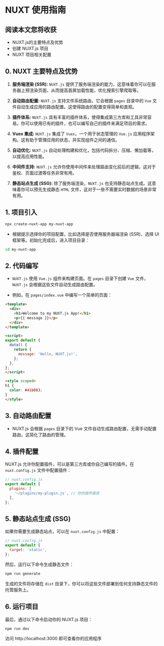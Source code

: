 # NUXT 使用指南

## 阅读本文您将收获
* NUXT.js的主要特点及优势
* 创建 NUXT.js 项目 
* NUXT 项目相关配置

## 0. NUXT 主要特点及优势

1. **服务端渲染 (SSR):** `NUXT.js` 提供了服务端渲染的能力，这意味着你可以在服务器上预渲染页面，从而提高首屏加载性能，优化搜索引擎爬取等。

2. **自动路由配置:** `NUXT.js` 支持文件系统路由，它会根据 `pages` 目录中的 `Vue` 文件自动生成应用的路由配置。这使得路由的配置变得简单和直观。

3. **插件体系:** `NUXT.js` 具有丰富的插件体系，使得集成第三方库和工具非常容易。你可以使用已有的插件，也可以编写自己的插件来满足项目的需求。

4. **Vuex 集成:** `NUXT.js` 集成了 `Vuex`，一个用于状态管理的 `Vue.js` 应用程序架构。这有助于管理应用的状态，并实现组件之间的通信。

5. **自动优化:** `NUXT.js` 自动处理构建和优化，包括代码拆分、压缩、懒加载等，以提高应用性能。

6. **中间件支持:** `NUXT.js` 允许你使用中间件来处理路由变化前后的逻辑，这对于鉴权、页面过渡等任务非常有用。

7. **静态站点生成 (SSG):** 除了服务端渲染，`NUXT.js` 也支持静态站点生成。这意味着你可以预先生成静态 `HTML` 文件，这对于一些不需要实时数据的场景非常有用。

## 1. 项目引入

```bash
npx create-nuxt-app my-nuxt-app
```

* 根据提示选择你的项目配置，比如选择是否使用服务器端渲染 (SSR)、选择 UI 框架等。初始化完成后，进入项目目录：

```bash
cd my-nuxt-app
```

## 2. 代码编写

* `NUXT.js` 使用 `Vue.js` 组件来构建页面。在 `pages` 目录下创建 `Vue` 文件，`NUXT.js` 会根据这些文件自动生成路由配置。

* 例如，在 `pages/index.vue` 中编写一个简单的页面：

```html
<template>
  <div>
    <h1>Welcome to my NUXT.js App!</h1>
    <p>{{ message }}</p>
  </div>
</template>

<script>
export default {
  data() {
    return {
      message: 'Hello, NUXT.js!',
    };
  },
};
</script>

<style scoped>
h1 {
  color: #41b883;
}
</style>
```

## 3. 自动路由配置

* NUXT.js 会根据 `pages` 目录下的 Vue 文件自动生成路由配置，无需手动配置路由。这简化了路由的管理。

## 4. 插件配置

NUXT.js 允许你配置插件，可以是第三方库或你自己编写的插件。在 `nuxt.config.js` 文件中配置插件：

```javascript
// nuxt.config.js
export default {
  plugins: [
    '~/plugins/my-plugin.js', // 你的插件路径
  ],
};
```

## 5. 静态站点生成 (SSG)

如果你需要生成静态站点，可以在 `nuxt.config.js` 中配置：

```javascript
// nuxt.config.js
export default {
  target: 'static',
};
```

然后，运行以下命令生成静态文件：

```bash
npm run generate
```

生成的文件将存储在 `dist` 目录下，你可以将这些文件部署到任何支持静态文件的托管服务上。

## 6. 运行项目

最后，通过以下命令启动你的 NUXT.js 项目：

```bash
npm run dev
```

访问 http://localhost:3000 即可查看你的应用程序